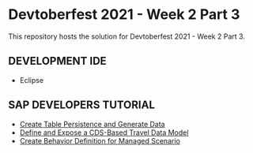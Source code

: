 # Devtoberfest 2021 - Week 2 Part 3

This repository hosts the solution for Devtoberfest 2021 - Week 2 Part 3.

## DEVELOPMENT IDE

- Eclipse

## SAP DEVELOPERS TUTORIAL

- [Create Table Persistence and Generate Data](https://developers.sap.com/tutorials/abap-environment-persistence.html)
- [Define and Expose a CDS-Based Travel Data Model](https://developers.sap.com/tutorials/abap-environment-data-model.html)
- [Create Behavior Definition for Managed Scenario](https://developers.sap.com/tutorials/abap-environment-behavior.html)
